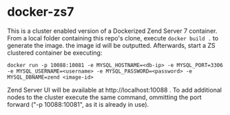 docker-zs7
==========

This is a cluster enabled version of a Dockerized Zend Server 7 container.
From a local folder containing this repo's clone, execute ` docker build . ` to generate the image. the image id will be outputted.
Afterwards, start a ZS clustered container be executing:

<span>`docker run -p 10088:10081 -e MYSQL_HOSTNAME=<db-ip> -e MYSQL_PORT=3306 -e MYSQL_USERNAME=<username> -e MYSQL_PASSWORD=<password> -e MYSQL_DBNAME=zend <image-id>`</span>

Zend Server UI will be available at http://localhost:10088 .
To add additional nodes to the cluster execute the same command, ommitting the port forward ("-p 10088:10081", as it is already in use).

